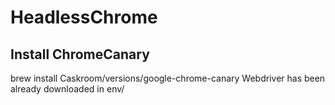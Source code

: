 # HeadlessChrome
## Install ChromeCanary
brew install Caskroom/versions/google-chrome-canary
Webdriver has been already downloaded in env/
